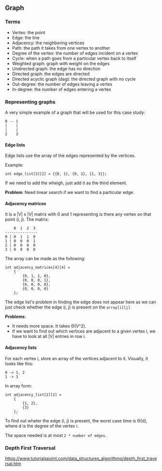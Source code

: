 ## Graph

### Terms
- Vertex: the point
- Edge: the line
- Adjacency: the neighboring vertices
- Path: the path it takes from one vertex to another
- Degree of the vertex: the number of edges incident on a vertex
- Cycle: when a path goes from a particular vertex back to itself
- Weighted graph: graph with weight on the edges
- Undirected graph: the edge has no direction
- Directed graph: the edges are directed
- Directed acyclic graph (dag): the directed graph with no cycle
- Out-degree: the number of edges leaving a vertex
- In-degree: the number of edges entering a vertex

### Representing graphs
A very simple example of a graph that will be used for this case study:
```
0 -- 1
|    | 
|    |
2    3
```
#### Edge lists
Edge lists use the array of the edges represented by the vertices.

Example:
```
int edge_list[2][2] = {{0, 1}, {0, 2}, {1, 3}}; 
```

If we need to add the wheigh, just add it as the third element.

**Problem**: Need linear search if we want to find a particular edge.

#### Adjacency matrices 
It is a |V| x |V| matrix with 0 and 1 representing is there any vertex on that point (i, j). The matrix:
```
    0  1  2  3
---------------
0 | 0  1  1  0
1 | 0  0  0  1
2 | 0  0  0  0
3 | 0  0  0  0
```
The array can be made as the following:
```
int adjacency_matrices[4][4] = 
    {
        {0, 1, 1, 0},
        {0, 0, 0, 1},
        {0, 0, 0, 0},
        {0, 0, 0, 0}
    };
```

The edge list's problem in finding the edge does not appear here as we can just check whether the edge (i, j) is present on the `array[i][j]`.

**Problems**:
- It needs more space. It takes Θ(V^2).
- If we want to find out which vertices are adjacent to a given vertex i, we have to look at all |V| entries in row i.

#### Adjacency lists
For each vertex i, store an array of the vertices adjacent to it.
Visually, it looks like this:
```
0 -> 1, 2
1 -> 3
```
In array form:
```
int adjacency_list[2][2] = 
    {
        {1, 2},
        {3}
    };
```

To find out wheter the edge (i, j) is present, the worst case time is Θ(d), where d is the degree of the vertex i.

The space needed is at most `2 * number of edges`.

### Depth First Traversal
https://www.tutorialspoint.com/data_structures_algorithms/depth_first_traversal.htm